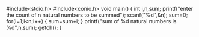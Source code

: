 #include<stdio.h>
#include<conio.h>
void main()
{
int i,n,sum;
printf("enter the count of n natural numbers to be summed");
scanf("%d",&n);
sum=0;
for(i=1;i<n;i++)
{
sum=sum+i;
}
printf("sum of %d natural numbers is %d",n,sum);
getch();
}


